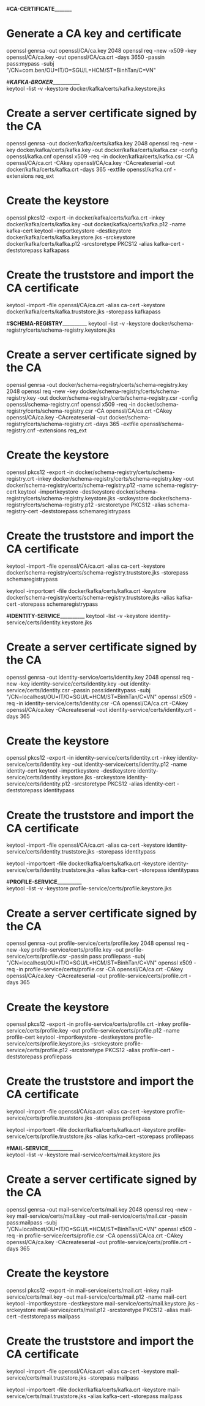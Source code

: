 #________________________________________________________CA-CERTIFICATE_______________________________________________________________
# Generate a CA key and certificate
openssl genrsa -out openssl/CA/ca.key 2048
openssl req -new -x509 -key openssl/CA/ca.key -out openssl/CA/ca.crt -days 3650 -passin pass:mypass -subj "/CN=com.ben/OU=IT/O=SGU/L=HCM/ST=BinhTan/C=VN"


#_______________________________________________________KAFKA-BROKER__________________________________________________________________  
keytool -list -v -keystore docker/kafka/certs/kafka.keystore.jks
# Create a server certificate signed by the CA
openssl genrsa -out docker/kafka/certs/kafka.key 2048
openssl req -new -key docker/kafka/certs/kafka.key -out docker/kafka/certs/kafka.csr -config openssl/kafka.cnf
openssl x509 -req -in docker/kafka/certs/kafka.csr -CA openssl/CA/ca.crt -CAkey openssl/CA/ca.key -CAcreateserial -out docker/kafka/certs/kafka.crt -days 365 -extfile openssl/kafka.cnf -extensions req_ext


# Create the keystore
openssl pkcs12 -export -in docker/kafka/certs/kafka.crt -inkey docker/kafka/certs/kafka.key -out docker/kafka/certs/kafka.p12 -name kafka-cert
keytool -importkeystore -destkeystore docker/kafka/certs/kafka.keystore.jks -srckeystore docker/kafka/certs/kafka.p12 -srcstoretype PKCS12 -alias kafka-cert -deststorepass kafkapass


# Create the truststore and import the CA certificate
keytool -import -file openssl/CA/ca.crt -alias ca-cert -keystore docker/kafka/certs/kafka.truststore.jks -storepass kafkapass

#______________________________________________________SCHEMA-REGISTRY________________________________________________________________
keytool -list -v -keystore docker/schema-registry/certs/schema-registry.keystore.jks
# Create a server certificate signed by the CA
openssl genrsa -out docker/schema-registry/certs/schema-registry.key 2048
openssl req -new -key docker/schema-registry/certs/schema-registry.key -out docker/schema-registry/certs/schema-registry.csr -config openssl/schema-registry.cnf
openssl x509 -req -in docker/schema-registry/certs/schema-registry.csr -CA openssl/CA/ca.crt -CAkey openssl/CA/ca.key -CAcreateserial -out docker/schema-registry/certs/schema-registry.crt -days 365 -extfile openssl/schema-registry.cnf -extensions req_ext


# Create the keystore
openssl pkcs12 -export -in docker/schema-registry/certs/schema-registry.crt -inkey docker/schema-registry/certs/schema-registry.key -out docker/schema-registry/certs/schema-registry.p12 -name schema-registry-cert
keytool -importkeystore -destkeystore docker/schema-registry/certs/schema-registry.keystore.jks -srckeystore docker/schema-registry/certs/schema-registry.p12 -srcstoretype PKCS12 -alias schema-registry-cert -deststorepass schemaregistrypass


# Create the truststore and import the CA certificate
keytool -import -file openssl/CA/ca.crt -alias ca-cert -keystore docker/schema-registry/certs/schema-registry.truststore.jks -storepass schemaregistrypass

keytool -importcert -file docker/kafka/certs/kafka.crt -keystore docker/schema-registry/certs/schema-registry.truststore.jks -alias kafka-cert -storepass schemaregistrypass

#______________________________________________________IDENTITY-SERVICE________________________________________________________________
keytool -list -v -keystore identity-service/certs/identity.keystore.jks
# Create a server certificate signed by the CA
openssl genrsa -out identity-service/certs/identity.key 2048
openssl req -new -key identity-service/certs/identity.key -out identity-service/certs/identity.csr -passin pass:identitypass -subj "/CN=localhost/OU=IT/O=SGU/L=HCM/ST=BinhTan/C=VN"
openssl x509 -req -in identity-service/certs/identity.csr -CA openssl/CA/ca.crt -CAkey openssl/CA/ca.key -CAcreateserial -out identity-service/certs/identity.crt -days 365


# Create the keystore
openssl pkcs12 -export -in identity-service/certs/identity.crt -inkey identity-service/certs/identity.key -out identity-service/certs/identity.p12 -name identity-cert
keytool -importkeystore -destkeystore identity-service/certs/identity.keystore.jks -srckeystore identity-service/certs/identity.p12 -srcstoretype PKCS12 -alias identity-cert -deststorepass identitypass


# Create the truststore and import the CA certificate
keytool -import -file openssl/CA/ca.crt -alias ca-cert -keystore identity-service/certs/identity.truststore.jks -storepass identitypass

keytool -importcert -file docker/kafka/certs/kafka.crt -keystore identity-service/certs/identity.truststore.jks -alias kafka-cert -storepass identitypass

#______________________________________________________PROFILE-SERVICE________________________________________________________________  
keytool -list -v -keystore profile-service/certs/profile.keystore.jks
# Create a server certificate signed by the CA
openssl genrsa -out profile-service/certs/profile.key 2048
openssl req -new -key profile-service/certs/profile.key -out profile-service/certs/profile.csr -passin pass:profilepass -subj "/CN=localhost/OU=IT/O=SGU/L=HCM/ST=BinhTan/C=VN"
openssl x509 -req -in profile-service/certs/profile.csr -CA openssl/CA/ca.crt -CAkey openssl/CA/ca.key -CAcreateserial -out profile-service/certs/profile.crt -days 365


# Create the keystore
openssl pkcs12 -export -in profile-service/certs/profile.crt -inkey profile-service/certs/profile.key -out profile-service/certs/profile.p12 -name profile-cert
keytool -importkeystore -destkeystore profile-service/certs/profile.keystore.jks -srckeystore profile-service/certs/profile.p12 -srcstoretype PKCS12 -alias profile-cert -deststorepass profilepass


# Create the truststore and import the CA certificate
keytool -import -file openssl/CA/ca.crt -alias ca-cert -keystore profile-service/certs/profile.truststore.jks -storepass profilepass

keytool -importcert -file docker/kafka/certs/kafka.crt -keystore profile-service/certs/profile.truststore.jks -alias kafka-cert -storepass profilepass

#______________________________________________________MAIL-SERVICE________________________________________________________________  
keytool -list -v -keystore mail-service/certs/mail.keystore.jks
# Create a server certificate signed by the CA
openssl genrsa -out mail-service/certs/mail.key 2048
openssl req -new -key mail-service/certs/mail.key -out mail-service/certs/mail.csr -passin pass:mailpass -subj "/CN=localhost/OU=IT/O=SGU/L=HCM/ST=BinhTan/C=VN"
openssl x509 -req -in profile-service/certs/profile.csr -CA openssl/CA/ca.crt -CAkey openssl/CA/ca.key -CAcreateserial -out profile-service/certs/profile.crt -days 365


# Create the keystore
openssl pkcs12 -export -in mail-service/certs/mail.crt -inkey mail-service/certs/mail.key -out mail-service/certs/mail.p12 -name mail-cert
keytool -importkeystore -destkeystore mail-service/certs/mail.keystore.jks -srckeystore mail-service/certs/mail.p12 -srcstoretype PKCS12 -alias mail-cert -deststorepass mailpass


# Create the truststore and import the CA certificate
keytool -import -file openssl/CA/ca.crt -alias ca-cert -keystore mail-service/certs/mail.truststore.jks -storepass mailpass

keytool -importcert -file docker/kafka/certs/kafka.crt -keystore mail-service/certs/mail.truststore.jks -alias kafka-cert -storepass mailpass








